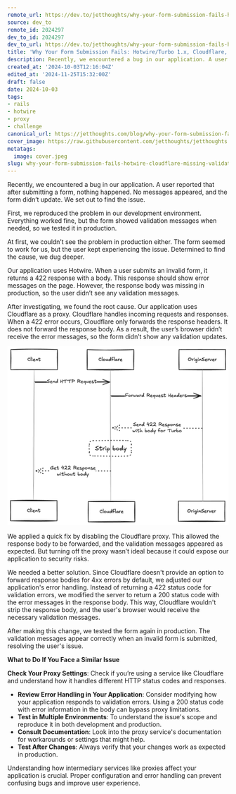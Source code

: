 ```yaml
---
remote_url: https://dev.to/jetthoughts/why-your-form-submission-fails-hotwire-cloudflare-and-missing-validation-messages-1a3o
source: dev_to
remote_id: 2024297
dev_to_id: 2024297
dev_to_url: https://dev.to/jetthoughts/why-your-form-submission-fails-hotwire-cloudflare-and-missing-validation-messages-1a3o
title: 'Why Your Form Submission Fails: Hotwire/Turbo 1.x, Cloudflare, and Missing Validation Messages'
description: Recently, we encountered a bug in our application. A user reported that after submitting a form,...
created_at: '2024-10-03T12:16:04Z'
edited_at: '2024-11-25T15:32:00Z'
draft: false
date: 2024-10-03
tags:
- rails
- hotwire
- proxy
- challenge
canonical_url: https://jetthoughts.com/blog/why-your-form-submission-fails-hotwire-cloudflare-missing-validation-messages-rails/
cover_image: https://raw.githubusercontent.com/jetthoughts/jetthoughts.github.io/master/content/blog/why-your-form-submission-fails-hotwire-cloudflare-missing-validation-messages-rails/cover.jpeg
metatags:
  image: cover.jpeg
slug: why-your-form-submission-fails-hotwire-cloudflare-missing-validation-messages-rails
---
```

Recently, we encountered a bug in our application. A user reported that after submitting a form, nothing happened. No messages appeared, and the form didn’t update. We set out to find the issue.

First, we reproduced the problem in our development environment. Everything worked fine, but the form showed validation messages when needed, so we tested it in production.

At first, we couldn’t see the problem in production either. The form seemed to work for us, but the user kept experiencing the issue. Determined to find the cause, we dug deeper.

Our application uses Hotwire. When a user submits an invalid form, it returns a 422 response with a body. This response should show error messages on the page. However, the response body was missing in production, so the user didn’t see any validation messages.

After investigating, we found the root cause. Our application uses Cloudflare as a proxy. Cloudflare handles incoming requests and responses. When a 422 error occurs, Cloudflare only forwards the response headers. It does not forward the response body. As a result, the user’s browser didn’t receive the error messages, so the form didn’t show any validation updates.

![cloudflare proxy](file_0.png)

We applied a quick fix by disabling the Cloudflare proxy. This allowed the response body to be forwarded, and the validation messages appeared as expected. But turning off the proxy wasn’t ideal because it could expose our application to security risks.

We needed a better solution. Since Cloudflare doesn't provide an option to forward response bodies for 4xx errors by default, we adjusted our application's error handling. Instead of returning a 422 status code for validation errors, we modified the server to return a 200 status code with the error messages in the response body. This way, Cloudflare wouldn't strip the response body, and the user's browser would receive the necessary validation messages.

After making this change, we tested the form again in production. The validation messages appear correctly when an invalid form is submitted, resolving the user's issue.

**What to Do If You Face a Similar Issue**

**Check Your Proxy Settings**: Check if you’re using a service like Cloudflare and understand how it handles different HTTP status codes and responses.

- **Review Error Handling in Your Application**: Consider modifying how your application responds to validation errors. Using a 200 status code with error information in the body can bypass proxy limitations.
- **Test in Multiple Environments**: To understand the issue's scope and reproduce it in both development and production.
- **Consult Documentation**: Look into the proxy service's documentation for workarounds or settings that might help.
- **Test After Changes**: Always verify that your changes work as expected in production.

Understanding how intermediary services like proxies affect your application is crucial. Proper configuration and error handling can prevent confusing bugs and improve user experience.
